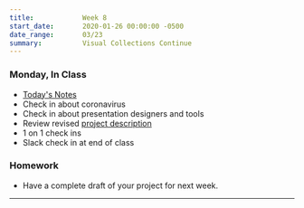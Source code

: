 ```yaml
---
title:            Week 8
start_date:       2020-01-26 00:00:00 -0500
date_range:       03/23
summary:          Visual Collections Continue
---
```


### Monday, In Class

- [Today's Notes](https://paper.dropbox.com/doc/Week-8-First-Remote-Class--AwrYMNvvldVNeWoJRAqDYzoxAQ-FDn6ANmgPrrbYXzA8WANy)
- Check in about coronavirus
- Check in about presentation designers and tools
- Review revised [project description](../projects/visual-archive)
- 1 on 1 check ins
- Slack check in at end of class


### Homework

- Have a complete draft of your project for next week.

---
